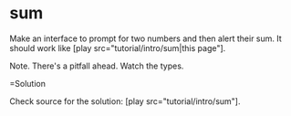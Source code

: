 
# sum 

Make an interface to prompt for two numbers and then alert their sum. 
It should work like [play src="tutorial/intro/sum|this page"].

Note. There's a pitfall ahead. Watch the types.

=Solution

Check source for the solution: [play src="tutorial/intro/sum"].

